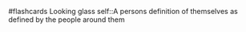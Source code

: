 #flashcards
Looking glass self::A persons definition of themselves as defined by the people around them